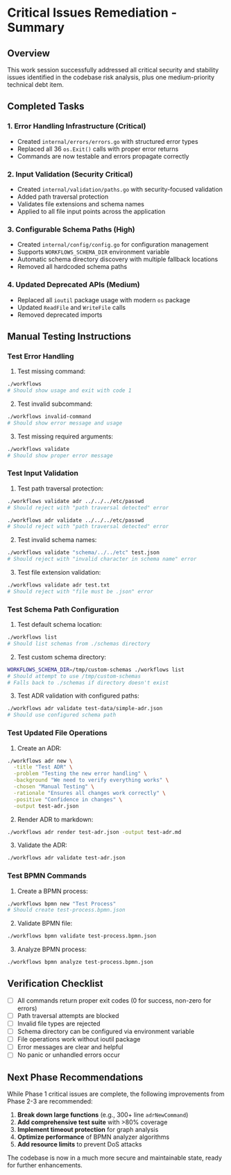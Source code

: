 # Critical Issues Remediation - Summary

## Overview

This work session successfully addressed all critical security and stability issues identified in the codebase risk analysis, plus one medium-priority technical debt item.

## Completed Tasks

### 1. Error Handling Infrastructure (Critical)
- Created `internal/errors/errors.go` with structured error types
- Replaced all 36 `os.Exit()` calls with proper error returns
- Commands are now testable and errors propagate correctly

### 2. Input Validation (Security Critical)
- Created `internal/validation/paths.go` with security-focused validation
- Added path traversal protection
- Validates file extensions and schema names
- Applied to all file input points across the application

### 3. Configurable Schema Paths (High)
- Created `internal/config/config.go` for configuration management
- Supports `WORKFLOWS_SCHEMA_DIR` environment variable
- Automatic schema directory discovery with multiple fallback locations
- Removed all hardcoded schema paths

### 4. Updated Deprecated APIs (Medium)
- Replaced all `ioutil` package usage with modern `os` package
- Updated `ReadFile` and `WriteFile` calls
- Removed deprecated imports

## Manual Testing Instructions

### Test Error Handling

1. Test missing command:
```bash
./workflows
# Should show usage and exit with code 1
```

2. Test invalid subcommand:
```bash
./workflows invalid-command
# Should show error message and usage
```

3. Test missing required arguments:
```bash
./workflows validate
# Should show proper error message
```

### Test Input Validation

1. Test path traversal protection:
```bash
./workflows validate adr ../../../etc/passwd
# Should reject with "path traversal detected" error

./workflows adr validate ../../../etc/passwd
# Should reject with "path traversal detected" error
```

2. Test invalid schema names:
```bash
./workflows validate "schema/../../etc" test.json
# Should reject with "invalid character in schema name" error
```

3. Test file extension validation:
```bash
./workflows validate adr test.txt
# Should reject with "file must be .json" error
```

### Test Schema Path Configuration

1. Test default schema location:
```bash
./workflows list
# Should list schemas from ./schemas directory
```

2. Test custom schema directory:
```bash
WORKFLOWS_SCHEMA_DIR=/tmp/custom-schemas ./workflows list
# Should attempt to use /tmp/custom-schemas
# Falls back to ./schemas if directory doesn't exist
```

3. Test ADR validation with configured paths:
```bash
./workflows adr validate test-data/simple-adr.json
# Should use configured schema path
```

### Test Updated File Operations

1. Create an ADR:
```bash
./workflows adr new \
  -title "Test ADR" \
  -problem "Testing the new error handling" \
  -background "We need to verify everything works" \
  -chosen "Manual Testing" \
  -rationale "Ensures all changes work correctly" \
  -positive "Confidence in changes" \
  -output test-adr.json
```

2. Render ADR to markdown:
```bash
./workflows adr render test-adr.json -output test-adr.md
```

3. Validate the ADR:
```bash
./workflows adr validate test-adr.json
```

### Test BPMN Commands

1. Create a BPMN process:
```bash
./workflows bpmn new "Test Process"
# Should create test-process.bpmn.json
```

2. Validate BPMN file:
```bash
./workflows bpmn validate test-process.bpmn.json
```

3. Analyze BPMN process:
```bash
./workflows bpmn analyze test-process.bpmn.json
```

## Verification Checklist

- [ ] All commands return proper exit codes (0 for success, non-zero for errors)
- [ ] Path traversal attempts are blocked
- [ ] Invalid file types are rejected
- [ ] Schema directory can be configured via environment variable
- [ ] File operations work without ioutil package
- [ ] Error messages are clear and helpful
- [ ] No panic or unhandled errors occur

## Next Phase Recommendations

While Phase 1 critical issues are complete, the following improvements from Phase 2-3 are recommended:

1. **Break down large functions** (e.g., 300+ line `adrNewCommand`)
2. **Add comprehensive test suite** with >80% coverage
3. **Implement timeout protection** for graph analysis
4. **Optimize performance** of BPMN analyzer algorithms
5. **Add resource limits** to prevent DoS attacks

The codebase is now in a much more secure and maintainable state, ready for further enhancements.